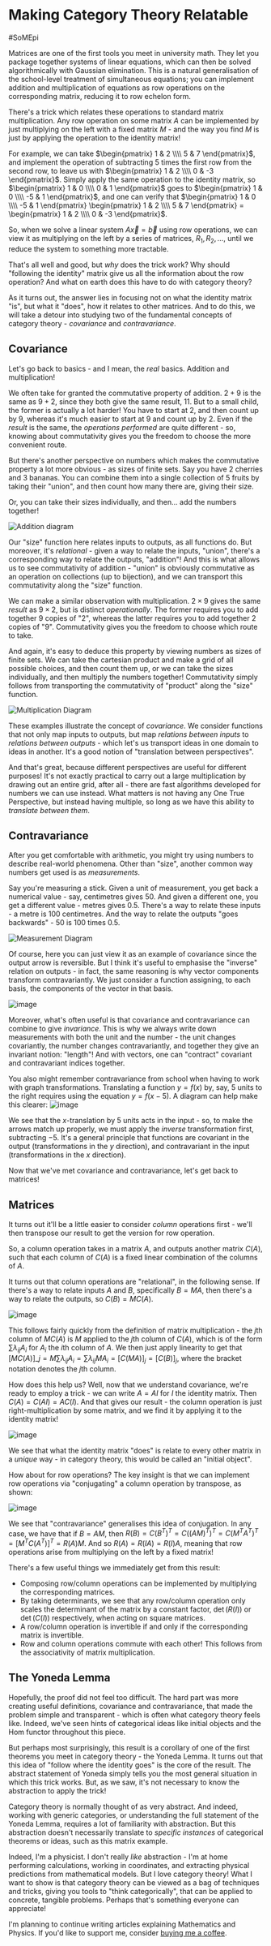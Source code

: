 # Making Category Theory Relatable

#SoMEpi

Matrices are one of the first tools you meet in university math. They let you package together systems of linear equations, which can then be solved algorithmically with Gaussian elimination. This is a natural generalisation of the school-level treatment of simultaneous equations; you can implement addition and multiplication of equations as row operations on the corresponding matrix, reducing it to row echelon form.

There's a trick which relates these operations to standard matrix multiplication. Any row operation on some matrix $A$ can be implemented by just multiplying on the left with a fixed matrix $M$ - and the way you find $M$ is just by applying the operation to the identity matrix!

For example, we can take $\begin{pmatrix} 1 & 2 \\\\ 5 & 7 \end{pmatrix}$, and implement the operation of subtracting $5$ times the first row from the second row, to leave us with $\begin{pmatrix} 1 & 2 \\\\ 0 & -3 \end{pmatrix}$. Simply apply the same operation to the identity matrix, so $\begin{pmatrix} 1 & 0 \\\\ 0 & 1 \end{pmatrix}$ goes to $\begin{pmatrix} 1 & 0 \\\\ -5 & 1 \end{pmatrix}$, and one can verify that $\begin{pmatrix} 1 & 0 \\\\ -5 & 1 \end{pmatrix} \begin{pmatrix} 1 & 2 \\\\ 5 & 7 \end{pmatrix} = \begin{pmatrix} 1 & 2 \\\\ 0 & -3 \end{pmatrix}$.

So, when we solve a linear system $A \vec x = \vec b$ using row operations, we can view it as multiplying on the left by a series of matrices, $R_1, R_2, \dots$, until we reduce the system to something more tractable.

That's all well and good, but _why_ does the trick work? Why should "following the identity" matrix give us all the information about the row operation? And what on earth does this have to do with category theory?

As it turns out, the answer lies in focusing not on what the identity matrix "is", but what it "does", how it relates to other matrices. And to do this, we will take a detour into studying two of the fundamental concepts of category theory - _covariance_ and _contravariance_.
## Covariance

Let's go back to basics - and I mean, the _real_ basics. Addition and multiplication!

We often take for granted the commutative property of addition. $2 + 9$ is the same as $9 + 2$, since they both give the same result, $11$. But to a small child, the former is actually a lot harder! You have to start at $2$, and then count up by $9$, whereas it's much easier to start at $9$ and count up by $2$. Even if the _result_ is the same, the _operations performed_ are quite different - so, knowing about commutativity gives you the freedom to choose the more convenient route.

But there's another perspective on numbers which makes the commutative property a lot more obvious - as sizes of finite sets. Say you have 2 cherries and 3 bananas. You can combine them into a single collection of 5 fruits by taking their "union", and then count how many there are, giving their size.

Or, you can take their sizes individually, and then... add the numbers together!

![Addition diagram](https://github.com/user-attachments/assets/cc314079-f1cf-4b41-8447-286d2505ff8e)


Our "size" function here relates inputs to outputs, as all functions do. But moreover, it's _relational_ - given a way to relate the inputs, "union", there's a corresponding way to relate the outputs, "addition"! And this is what allows us to see commutativity of addition - "union" is obviously commutative as an operation on collections (up to bijection), and we can transport this commutativity along the "size" function.

We can make a similar observation with multiplication. $2 \times 9$ gives the same _result_ as $9 \times 2$, but is distinct _operationally_. The former requires you to add together 9 copies of "2", whereas the latter requires you to add together 2 copies of "9". Commutativity gives you the freedom to choose which route to take.

And again, it's easy to deduce this property by viewing numbers as sizes of finite sets. We can take the cartesian product and make a grid of all possible choices, and then count them up, or we can take the sizes individually, and then multiply the numbers together! Commutativity simply follows from transporting the commutativity of "product" along the "size" function.

![Multiplication Diagram](https://github.com/user-attachments/assets/223a4cd3-4e95-4985-9858-9a3be7d0ba9c)


These examples illustrate the concept of _covariance_. We consider functions that not only map inputs to outputs, but map _relations between inputs_ to _relations between outputs_ - which let's us transport ideas in one domain to ideas in another. It's a good notion of "translation between perspectives".

And that's great, because different perspectives are useful for different purposes! It's not exactly practical to carry out a large multiplication by drawing out an entire grid, after all - there are fast algorithms developed for numbers we can use instead. What matters is not having any One True Perspective, but instead having multiple, so long as we have this ability to _translate between them_.
## Contravariance

After you get comfortable with arithmetic, you might try using numbers to describe real-world phenomena. Other than "size", another common way numbers get used is as _measurements_.

Say you're measuring a stick. Given a unit of measurement, you get back a numerical value - say, centimetres gives 50. And given a different one, you get a different value - metres gives 0.5. There's a way to relate these inputs - a metre is 100 centimetres. And the way to relate the outputs "goes backwards" - 50 is 100 times 0.5.

![Measurement Diagram](https://github.com/user-attachments/assets/37e3d783-1348-43d5-a021-3c774718f233)


Of course, here you can just view it as an example of covariance since the output arrow is reversible. But I think it's useful to emphasise the "inverse" relation on outputs - in fact, the same reasoning is why vector components transform contravariantly. We just consider a function assigning, to each basis, the components of the vector in that basis.

![image](https://github.com/user-attachments/assets/3bfd3ac5-1178-4325-8033-fa00a06e5135)


Moreover, what's often useful is that covariance and contravariance can combine to give _invariance_. This is why we always write down measurements with both the unit and the number - the unit changes covariantly, the number changes contravariantly, and together they give an invariant notion: "length"! And with vectors, one can "contract" covariant and contravariant indices together.

You also might remember contravariance from school when having to work with graph transformations. Translating a function $y = f(x)$ by, say, $5$ units to the right requires using the equation $y = f(x - 5)$. A diagram can help make this clearer: ![image](https://github.com/user-attachments/assets/297547f8-27e8-46af-b485-50e8cef8faa5)


We see that the $x$-translation by $5$ units acts in the input - so, to make the arrows match up properly, we must apply the _inverse_ transformation first, subtracting $-5$. It's a general principle that functions are covariant in the output (transformations in the $y$ direction), and contravariant in the input (transformations in the $x$ direction).

Now that we've met covariance and contravariance, let's get back to matrices!

## Matrices

It turns out it'll be a little easier to consider _column_ operations first - we'll then transpose our result to get the version for row operation.

So, a column operation takes in a matrix $A$, and outputs another matrix $C(A)$, such that each column of $C(A)$ is a fixed linear combination of the columns of $A$.

It turns out that column operations are "relational", in the following sense. If there's a way to relate inputs $A$ and $B$, specifically $B = MA$, then there's a way to relate the outputs, so $C(B) = M C(A)$.

![image](https://github.com/user-attachments/assets/8ec0c479-bd6e-4a97-9f10-029f0af7fe79)



This follows fairly quickly from the definition of matrix multiplication - the $j$th column of $MC(A)$ is $M$ applied to the $j$th column of $C(A)$, which is of the form $\sum \lambda_{ij} A_i$ for $A_i$ the $i$th column of $A$. We then just apply linearity to get that $[M C(A)]\_j = M \sum \lambda_{ij} A_i = \sum \lambda_{ij} M A_i = [C(MA)]_j = [C(B)]_j$, where the bracket notation denotes the $j$th column.

How does this help us? Well, now that we understand covariance, we're ready to employ a trick - we can write $A = AI$ for $I$ the identity matrix. Then $C(A) = C(A I) = A C(I)$. And that gives our result - the column operation is just right-multiplication by some matrix, and we find it by applying it to the identity matrix!

![image](https://github.com/user-attachments/assets/5354b829-ac0c-4a15-96e0-8d77eec3086b)


We see that what the identity matrix "does" is relate to every other matrix in a _unique_ way - in category theory, this would be called an "initial object".

How about for row operations? The key insight is that we can implement row operations via "conjugating" a column operation by transpose, as shown:

![image](https://github.com/user-attachments/assets/0db1cc99-f664-44d1-a02c-d2c9597ee0d5)


We see that "contravariance" generalises this idea of conjugation. In any case, we have that if $B = AM$, then $R(B) = C(B^T)^T = C((AM)^T)^T = C(M^T A^T)^T = [M^T C(A^T)]^T = R(A) M$. And so $R(A) = R(IA) = R(I) A$, meaning that row operations arise from multiplying on the left by a fixed matrix!

There's a few useful things we immediately get from this result:
- Composing row/column operations can be implemented by multiplying the corresponding matrices.
- By taking determinants, we see that any row/column operation only scales the determinant of the matrix by a constant factor, $\det(R(I))$ or $\det(C(I))$ respectively, when acting on square matrices.
- A row/column operation is invertible if and only if the corresponding matrix is invertible.
- Row and column operations commute with each other! This follows from the associativity of matrix multiplication.

## The Yoneda Lemma


Hopefully, the proof did not feel too difficult. The hard part was more creating useful definitions, covariance and contravariance, that made the problem simple and transparent - which is often what category theory feels like. Indeed, we've seen hints of categorical ideas like initial objects and the Hom functor throughout this piece.

But perhaps most surprisingly, this result is a corollary of one of the first theorems you meet in category theory - the Yoneda Lemma. It turns out that this idea of "follow where the identity goes" is the core of the result. The abstract statement of Yoneda simply tells you the most general situation in which this trick works. But, as we saw, it's not necessary to know the abstraction to apply the trick!

Category theory is normally thought of as very abstract. And indeed, working with generic categories, or understanding the full statement of the Yoneda Lemma, requires a lot of familiarity with abstraction. But this abstraction doesn't necessarily translate to _specific instances_ of categorical theorems or ideas, such as this matrix example.

Indeed, I'm a physicist. I don't really _like_ abstraction - I'm at home performing calculations, working in coordinates, and extracting physical predictions from mathematical models. But I love category theory! What I want to show is that category theory can be viewed as a bag of techniques and tricks, giving you tools to "think categorically", that can be applied to concrete, tangible problems. Perhaps that's something everyone can appreciate!

I'm planning to continue writing articles explaining Mathematics and Physics. If you'd like to support me, consider [buying me a coffee](https://ko-fi.com/pseudonium).
